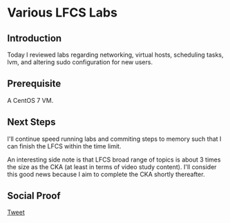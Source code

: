 
# Various LFCS Labs

## Introduction

Today I reviewed labs regarding networking, virtual hosts, scheduling tasks, lvm, and altering sudo configuration for new users.

## Prerequisite

A CentOS 7 VM.

## Next Steps

I'll continue speed running labs and commiting steps to memory such that I can finish the LFCS within the time limit.

An interesting side note is that LFCS broad range of topics is about 3 times the size as the CKA (at least in terms of video study content). I'll consider this good news because I aim to complete the CKA shortly thereafter. 

## Social Proof

[Tweet](https://twitter.com/lrnallday/status/1318914601493405696)
